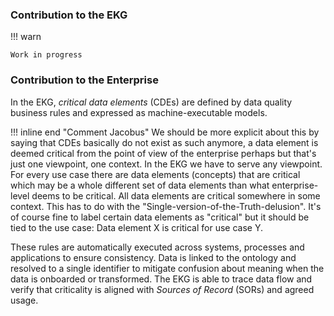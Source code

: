 ### Contribution to the EKG

!!! warn

    Work in progress

### Contribution to the Enterprise

In the EKG, _critical data elements_ (CDEs) are defined by
data quality business rules and expressed as
machine-executable models.

!!! inline end "Comment Jacobus"
We should be more explicit about this by saying that CDEs
basically do not exist as such anymore, a data element is
deemed critical from the point of view of the enterprise
perhaps but that's just one viewpoint, one context.
In the EKG we have to serve any viewpoint.
For every use case there are data elements (concepts)
that are critical which may be a whole different set of
data elements than what enterprise-level deems to be critical.
All data elements are critical somewhere in some context.
This has to do with the "Single-version-of-the-Truth-delusion".
It's of course fine to label certain data elements as "critical"
but it should be tied to the use case: Data element X is
critical for use case Y.

These rules are automatically executed across systems,
processes and applications to ensure consistency.
Data is linked to the ontology and resolved to a
single identifier to mitigate confusion about meaning when the
data is onboarded or transformed.
The EKG is able to trace data flow and verify that criticality
is aligned with _Sources of Record_ (SORs) and agreed usage.

